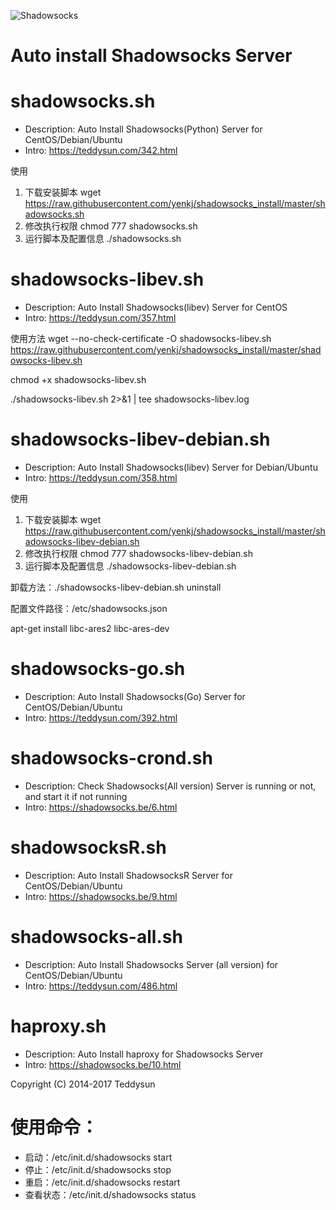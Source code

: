 ![Shadowsocks](https://github.com/teddysun/shadowsocks_install/raw/master/shadowsocks.png)
# Auto install Shadowsocks Server

shadowsocks.sh
===============
- Description: Auto Install Shadowsocks(Python) Server for CentOS/Debian/Ubuntu
- Intro: https://teddysun.com/342.html

 使用
 1. 下载安装脚本
 wget https://raw.githubusercontent.com/yenkj/shadowsocks_install/master/shadowsocks.sh
 2. 修改执行权限
 chmod 777 shadowsocks.sh
 3. 运行脚本及配置信息
 ./shadowsocks.sh

shadowsocks-libev.sh
===============
- Description: Auto Install Shadowsocks(libev) Server for CentOS
- Intro: https://teddysun.com/357.html

 使用方法
 wget --no-check-certificate -O shadowsocks-libev.sh https://raw.githubusercontent.com/yenkj/shadowsocks_install/master/shadowsocks-libev.sh 

 chmod +x shadowsocks-libev.sh
 
 ./shadowsocks-libev.sh 2>&1 | tee shadowsocks-libev.log

shadowsocks-libev-debian.sh
===============
- Description: Auto Install Shadowsocks(libev) Server for Debian/Ubuntu
- Intro: https://teddysun.com/358.html

 使用
 1. 下载安装脚本
 wget https://raw.githubusercontent.com/yenkj/shadowsocks_install/master/shadowsocks-libev-debian.sh
 2. 修改执行权限
 chmod 777 shadowsocks-libev-debian.sh
 3. 运行脚本及配置信息
 ./shadowsocks-libev-debian.sh
 
 卸载方法：./shadowsocks-libev-debian.sh uninstall
 
 配置文件路径：/etc/shadowsocks.json

apt-get install libc-ares2 libc-ares-dev

shadowsocks-go.sh
===============
- Description: Auto Install Shadowsocks(Go) Server for CentOS/Debian/Ubuntu
- Intro: https://teddysun.com/392.html

shadowsocks-crond.sh
===============
- Description: Check Shadowsocks(All version) Server is running or not, and start it if not running
- Intro: https://shadowsocks.be/6.html

shadowsocksR.sh
===============
- Description: Auto Install ShadowsocksR Server for CentOS/Debian/Ubuntu
- Intro: https://shadowsocks.be/9.html

shadowsocks-all.sh
==================
- Description: Auto Install Shadowsocks Server (all version) for CentOS/Debian/Ubuntu
- Intro: https://teddysun.com/486.html

haproxy.sh
===============
- Description: Auto Install haproxy for Shadowsocks Server
- Intro: https://shadowsocks.be/10.html

Copyright (C) 2014-2017 Teddysun

使用命令：
===============
- 启动：/etc/init.d/shadowsocks start
- 停止：/etc/init.d/shadowsocks stop
- 重启：/etc/init.d/shadowsocks restart
- 查看状态：/etc/init.d/shadowsocks status


